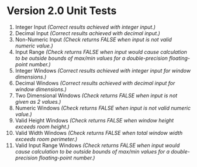 # Version 2.0 Unit Tests

1. Integer Input *(Correct results achieved with integer input.)*
2. Decimal Input *(Correct results achieved with decimal input.)*
3. Non-Numeric Input *(Check returns FALSE when input is not valid numeric value.)*
4. Input Range *(Check returns FALSE when input would cause calculation to be outside bounds of max/min values for a double-precision floating-point number.)*
5. Integer Windows *(Correct results achieved with integer input for window dimensions.)*
6. Decimal Windows *(Correct results achieved with decimal input for window dimensions.)*
7. Two Dimensional Windows *(Check returns FALSE when input is not given as 2 values.)*
8. Numeric Windows *(Check returns FALSE when input is not valid numeric value.)*
9. Valid Height Windows *(Check returns FALSE when window height exceeds room height.)*
10. Valid Width Windows *(Check returns FALSE when total window width exceeds room perimeter.)*
11. Valid Input Range Windows *(Check returns FALSE when input would cause calculation to be outside bounds of max/min values for a double-precision floating-point number.)*
